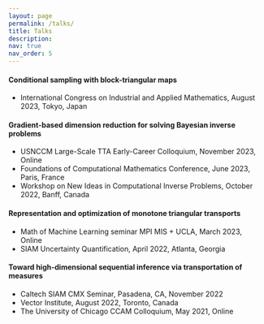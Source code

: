 ```yaml
---
layout: page
permalink: /talks/
title: Talks
description:
nav: true
nav_order: 5
---
```


#### Conditional sampling with block-triangular maps
- International Congress on Industrial and Applied Mathematics, August 2023, Tokyo, Japan

#### Gradient-based dimension reduction for solving Bayesian inverse problems
- USNCCM Large-Scale TTA Early-Career Colloquium, November 2023, Online 
- Foundations of Computational Mathematics Conference, June 2023, Paris, France
- Workshop on New Ideas in Computational Inverse Problems, October 2022, Banff, Canada

#### Representation and optimization of monotone triangular transports
- Math of Machine Learning seminar MPI MIS + UCLA, March 2023, Online
- SIAM Uncertainty Quantification, April 2022, Atlanta, Georgia

#### Toward high-dimensional sequential inference via transportation of measures
- Caltech SIAM CMX Seminar, Pasadena, CA, November 2022
- Vector Institute, August 2022, Toronto, Canada
- The University of Chicago CCAM Colloquium, May 2021, Online
